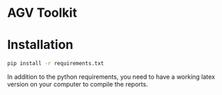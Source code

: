 # AGV Toolkit 

# Installation

```bash
pip install -r requirements.txt
```

In addition to the python requirements, you need to have a working latex version on your computer to compile the reports.

